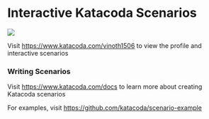 # Interactive Katacoda Scenarios

[![](http://shields.katacoda.com/katacoda/vinoth1506/count.svg)](https://www.katacoda.com/vinoth1506 "Get your profile on Katacoda.com")

Visit https://www.katacoda.com/vinoth1506 to view the profile and interactive scenarios

### Writing Scenarios
Visit https://www.katacoda.com/docs to learn more about creating Katacoda scenarios

For examples, visit https://github.com/katacoda/scenario-example
